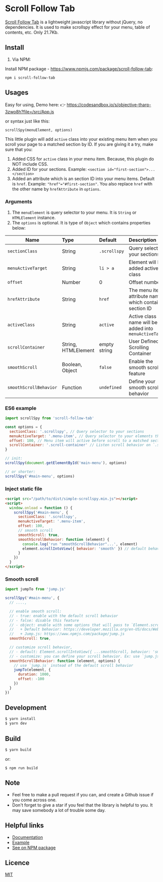 # Scroll Follow Tab

[Scroll Follow Tab](https://github.com/Cong-Hieu/scroll-follow-tab) is a lightweight javascript library without jQuery,
no dependencies. It is used to make scrollspy effect for your menu, table of contents, etc.
Only 21.7Kb.

## Install

1. Via NPM:

Install NPM package - https://www.npmjs.com/package/scroll-follow-tab:

```npm
npm i scroll-follow-tab
```

## Usages

Easy for using, Demo here:
👉 https://codesandbox.io/s/objective-tharp-3zwo8h?file=/src/App.js

or syntax just like this:

```html
scrollSpy(menuElement, options)
```

This little plugin will add `active` class into your existing menu item when you scroll your page to a matched section by ID.
If you are giving it a try, make sure that you:

1. Added CSS for `active` class in your menu item. Because, this plugin do NOT include CSS.
2. Added ID for your sections.
   Example: `<section id="first-section">...</section>`
3. Added an attribute which is an section ID into your menu items. Default is `href`.
   Example: `"href"="#first-section"`.
   You also replace `href` with the other name by `hrefAttribute` in `options`.

### Arguments

1. The `menuElement` is query selector to your menu. It is `String` or `HTMLElement` instance.
2. The `options` is optional. It is type of `Object` which contains properties below:

| Name                   | Type                | Default      | Description                                              |
| ---------------------- | :------------------ | :----------- | :------------------------------------------------------- |
| `sectionClass`         | String              | `.scrollspy` | Query selector to your sections                          |
| `menuActiveTarget`     | String              | `li > a`     | Element will be added active class                       |
| `offset`               | Number              | 0            | Offset number                                            |
| `hrefAttribute`        | String              | `href`       | The menu item's attribute name which contains section ID |
| `activeClass`          | String              | `active`     | Active class name will be added into `menuActiveTarget`  |
| `scrollContainer`      | String, HTMLElement | empty string | User Defined Scrolling Container                         |
| `smoothScroll`         | Boolean, Object     | `false`      | Enable the smooth scrolling feature                      |
| `smoothScrollBehavior` | Function            | `undefined`  | Define your smooth scroll behavior                       |

### ES6 example

```js
import scrollSpy from 'scroll-follow-tab'

const options = {
  sectionClass: '.scrollspy', // Query selector to your sections
  menuActiveTarget: '.menu-item', // Query selector to your elements that will be added `active` class
  offset: 100, // Menu item will active before scroll to a matched section 100px
  scrollContainer: '.scroll-container' // Listen scroll behavior on `.scroll-container` instead of `window`
}

// init:
scrollSpy(document.getElementById('main-menu'), options)

// or shorter:
scrollSpy('#main-menu', options)
```

### Inject static file

```html
<script src="/path/to/dist/simple-scrollspy.min.js"></script>
<script>
  window.onload = function () {
    scrollSpy('#main-menu', {
      sectionClass: '.scrollspy',
      menuActiveTarget: '.menu-item',
      offset: 100,
      // smooth scroll
      smoothScroll: true,
      smoothScrollBehavior: function (element) {
        console.log('run "smoothScrollBehavior"...', element)
        element.scrollIntoView({ behavior: 'smooth' }) // default behavior
      }
    })
  }
</script>
```

### Smooth scroll

```javascript
import jumpTo from 'jump.js'

scrollSpy('#main-menu', {
  // ....,

  // enable smooth scroll:
  // - true: enable with the default scroll behavior
  // - false: disable this feature
  // - object: enable with some options that will pass to `Element.scrollIntoView` or `smoothScrollBehavior`
  //   + Default behavior: https://developer.mozilla.org/en-US/docs/Web/API/Element/scrollIntoView
  //   + Jump.js: https://www.npmjs.com/package/jump.js
  smoothScroll: true,

  // customize scroll behavior,
  // - default: Element.scrollIntoView({ ...smoothScroll, behavior: 'smooth' })
  // - customize: you can define your scroll behavior. Ex: use `jump.js`, jQuery, .etc
  smoothScrollBehavior: function (element, options) {
    // use `jump.js` instead of the default scroll behavior
    jumpTo(element, {
      duration: 1000,
      offset: -100
    })
  }
})
```

## Development

```bash
$ yarn install
$ yarn dev
```

## Build

```bash
$ yarn build
```

or:

```npm
$ npm run build
```

## Note

- Feel free to make a pull request if you can, and create a Github issue if you come across one.
- Don't forget to give a star if you feel that the library is helpful to you. It may save somebody a lot of trouble some day.

## Helpful links

- [Documentation](https://github.com/Cong-Hieu/scroll-follow-tab#readme)
- [Example](https://codesandbox.io/s/objective-tharp-3zwo8h?file=/src/App.js)
- [See on NPM package](https://www.npmjs.com/package/scroll-follow-tab)

## Licence

[MIT](./LICENSE)
